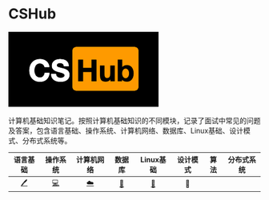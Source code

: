 # CSHub

![Logo_CSHub-60-300x150px](images/Logo_CSHub-60-300x150px.png)

计算机基础知识笔记。按照计算机基础知识的不同模块，记录了面试中常见的问题及答案，包含语言基础、操作系统、计算机网络、数据库、Linux基础、设计模式、分布式系统等。

|                           语言基础                           |                           操作系统                           |                          计算机网络                          |                            数据库                            |                          Linux基础                           | 设计模式 | 算法 | 分布式系统 |
| :----------------------------------------------------------: | :----------------------------------------------------------: | :----------------------------------------------------------: | :----------------------------------------------------------: | :----------------------------------------------------------: | :------: | :--: | :--------: |
| [:pen:](https://github.com/williamgrt/CSHub/blob/master/programming-language.md) | [:computer:](https://github.com/williamgrt/CSHub/blob/master/opearating-system.md) | [:cloud:](https://github.com/williamgrt/CSHub/blob/master/computer-networking.md) | [:floppy_disk:](https://github.com/williamgrt/CSHub/blob/master/database.md) | [:penguin:](https://github.com/williamgrt/CSHub/blob/master/Linux.md) |  :art:   |      |            |


